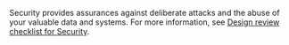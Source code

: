 Security provides assurances against deliberate attacks and the abuse of your valuable data and systems. For more information, see [Design review checklist for Security](/azure/well-architected/security/checklist).
